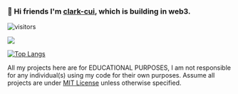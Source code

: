 ### 👋 Hi friends I'm [clark-cui](https://clark-cui.top), which is building in web3.
![visitors](https://visitor-badge.glitch.me/badge?page_id=clark-cui.visitor-badge)

<picture>
  <source media="(prefers-color-scheme: dark)" srcset="https://github-readme-stats-git-masterrstaa-rickstaa.vercel.app/api?username=clark-cui&show_icons=true&include_all_commits=true&border_radius=10">
  <img src="https://github-readme-stats-git-masterrstaa-rickstaa.vercel.app/api?username=clark-cui&show_icons=true&include_all_commits=true&border_radius=10">
</picture>
<br>

[![Top Langs](https://github-readme-stats.vercel.app/api/top-langs/?username=clark-cui&layout=compact)](https://github.com/anuraghazra/github-readme-stats)

All my projects here are for EDUCATIONAL PURPOSES, I am not responsible for any individual(s) using my code for their own purposes. Assume all projects are under [MIT License](https://opensource.org/licenses/MIT) unless otherwise specified.
